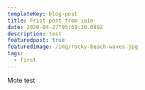 ```yaml
---
templateKey: blog-post
title: Frist post from iain
date: 2020-04-27T05:59:30.089Z
description: test
featuredpost: true
featuredimage: /img/rocky-beach-waves.jpg
tags:
  - first
---
```

Mote test